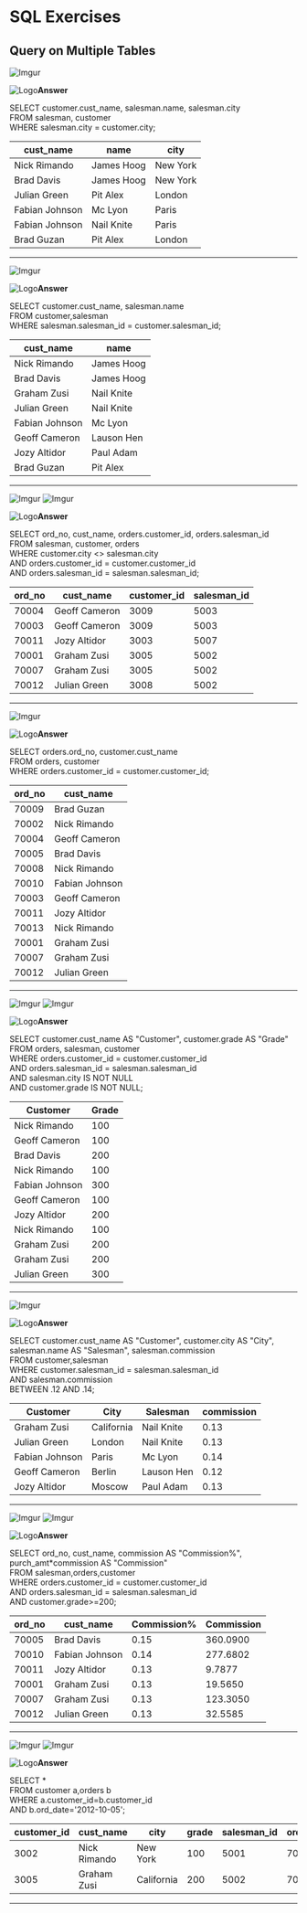 # SQL Exercises
## Query on Multiple Tables
![Imgur](https://i.imgur.com/kmgnsTT.png)

![Logo](https://cdn1.iconfinder.com/data/icons/customicondesign-mini-deepcolour-png/16/File_edit.png)**Answer**

SELECT customer.cust_name, salesman.name, salesman.city   
FROM salesman, customer   
WHERE salesman.city = customer.city;  

|cust_name	    |name		|city|
|---|---|---|
|Nick Rimando	|James Hoog	|New York|
|Brad Davis	    |James Hoog	|New York|
|Julian Green	|Pit Alex	|London|
|Fabian Johnson	|Mc Lyon		|Paris|
|Fabian Johnson	|Nail Knite	|Paris|
|Brad Guzan	    |Pit Alex	|London|
___
![Imgur](https://i.imgur.com/o2TqF2V.png)

![Logo](https://cdn1.iconfinder.com/data/icons/customicondesign-mini-deepcolour-png/16/File_edit.png)**Answer**

SELECT customer.cust_name, salesman.name   
FROM customer,salesman   
WHERE salesman.salesman_id = customer.salesman_id;  

|cust_name	    |name|
|---|---|
|Nick Rimando	|James Hoog|
|Brad Davis	    |James Hoog|
|Graham Zusi	    |Nail Knite|
|Julian Green	|Nail Knite|
|Fabian Johnson	|Mc Lyon|
|Geoff Cameron	|Lauson Hen|
|Jozy Altidor	|Paul Adam|
|Brad Guzan	    |Pit Alex|

___
![Imgur](https://i.imgur.com/I3bR6P4.png)
![Imgur](https://i.imgur.com/50OHx49.png)

![Logo](https://cdn1.iconfinder.com/data/icons/customicondesign-mini-deepcolour-png/16/File_edit.png)**Answer**

SELECT ord_no, cust_name, orders.customer_id, orders.salesman_id     
FROM salesman, customer, orders   
WHERE customer.city <> salesman.city   
AND orders.customer_id = customer.customer_id   
AND orders.salesman_id = salesman.salesman_id;  

|ord_no	|cust_name	    |customer_id	|salesman_id|
|---|---|---|---|
|70004	|Geoff Cameron	|3009		|5003|
|70003	|Geoff Cameron	|3009		|5003|
|70011	|Jozy Altidor	|3003		|5007|
|70001	|Graham Zusi	    |3005		|5002|
|70007	|Graham Zusi	    |3005		|5002|
|70012	|Julian Green	|3008		|5002|
___
![Imgur](https://i.imgur.com/wPzGxPB.png)

![Logo](https://cdn1.iconfinder.com/data/icons/customicondesign-mini-deepcolour-png/16/File_edit.png)**Answer**

SELECT orders.ord_no, customer.cust_name   
FROM orders, customer   
WHERE orders.customer_id = customer.customer_id;  

|ord_no	|cust_name|
|---|---|
|70009	|Brad Guzan|
|70002	|Nick Rimando|
|70004	|Geoff Cameron|
|70005	|Brad Davis|
|70008	|Nick Rimando|
|70010	|Fabian Johnson|
|70003	|Geoff Cameron|
|70011	|Jozy Altidor|
|70013	|Nick Rimando|
|70001	|Graham Zusi|
|70007	|Graham Zusi|
|70012	|Julian Green|
___
![Imgur](https://i.imgur.com/CZiWlYb.png)
![Imgur](https://i.imgur.com/GiAfR2H.png)

![Logo](https://cdn1.iconfinder.com/data/icons/customicondesign-mini-deepcolour-png/16/File_edit.png)**Answer**

SELECT customer.cust_name AS "Customer", customer.grade AS "Grade"   
FROM orders, salesman, customer   
WHERE orders.customer_id = customer.customer_id  
AND orders.salesman_id = salesman.salesman_id   
AND salesman.city IS NOT NULL   
AND customer.grade IS NOT NULL;

|Customer	    |Grade|
|---|---|
|Nick Rimando	|100|
|Geoff Cameron	|100|
|Brad Davis	    |200|
|Nick Rimando	|100|
|Fabian Johnson	|300|
|Geoff Cameron	|100|
|Jozy Altidor	|200|
|Nick Rimando	|100|
|Graham Zusi	    |200|
|Graham Zusi	    |200|
|Julian Green	|300|
___
![Imgur](https://i.imgur.com/GViFwcv.png)

![Logo](https://cdn1.iconfinder.com/data/icons/customicondesign-mini-deepcolour-png/16/File_edit.png)**Answer**

SELECT customer.cust_name AS "Customer", customer.city AS "City",   
salesman.name AS "Salesman", salesman.commission   
FROM customer,salesman  
WHERE customer.salesman_id = salesman.salesman_id   
AND salesman.commission   
BETWEEN .12 AND .14;

|Customer	    |City		|Salesman	|commission|
|---|---|---|---|
|Graham Zusi	    |California	|Nail Knite	|0.13|
|Julian Green	|London		|Nail Knite	|0.13|
|Fabian Johnson	|Paris		|Mc Lyon		|0.14|
|Geoff Cameron	|Berlin		|Lauson Hen	|0.12|
|Jozy Altidor	|Moscow		|Paul Adam	|0.13|
___
![Imgur](https://i.imgur.com/InpyWxX.png)
![Imgur](https://i.imgur.com/VXiYu3r.png)

![Logo](https://cdn1.iconfinder.com/data/icons/customicondesign-mini-deepcolour-png/16/File_edit.png)**Answer**

SELECT ord_no, cust_name, commission AS "Commission%",   purch_amt*commission AS "Commission"   
FROM salesman,orders,customer  
WHERE orders.customer_id = customer.customer_id   
AND orders.salesman_id = salesman.salesman_id   
AND customer.grade>=200;

|ord_no	|cust_name	    |Commission%	|Commission|
|---|---|---|---|
|70005	|Brad Davis	    |0.15		|360.0900|
|70010	|Fabian Johnson	|0.14		|277.6802|
|70011	|Jozy Altidor	|0.13		|9.7877|
|70001	|Graham Zusi	    |0.13		|19.5650|
|70007	|Graham Zusi	    |0.13		|123.3050|
|70012	|Julian Green	|0.13		|32.5585|
___
![Imgur](https://i.imgur.com/g03K5vq.png)
![Imgur](https://i.imgur.com/75Q38ei.png)

![Logo](https://cdn1.iconfinder.com/data/icons/customicondesign-mini-deepcolour-png/16/File_edit.png)**Answer**

SELECT *  
FROM customer a,orders  b   
WHERE a.customer_id=b.customer_id  
AND b.ord_date='2012-10-05';  

|customer_id	|cust_name	    |city		|grade	    |salesman_id	|ord_no	    |purch_amt	|ord_date	|customer_id	|salesman_id|
|---|---|---|---|---|---|---|---|---|---|
|3002		|Nick Rimando	|New York	|100	        |5001	    |70002	    |65.26		|2012-10-05	|3002		|5001|
|3005		|Graham Zusi	    |California	|200	        |5002	    |70001	    |150.50		|2012-10-05	|3005		|5002|
___